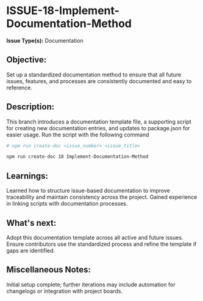 # ISSUE-18-Implement-Documentation-Method

**Issue Type(s):** Documentation

## Objective:

Set up a standardized documentation method to ensure that all future issues, features, and processes are consistently documented and easy to reference.

## Description:

This branch introduces a documentation template file, a supporting script for creating new documentation entries, and updates to package.json for easier usage. Run the script with the following command

```bash
# npm run create-doc <issue_number> <issue_title>

npm run create-doc 18 Implement-Documentation-Method
```

## Learnings:

Learned how to structure issue-based documentation to improve traceability and maintain consistency across the project. Gained experience in linking scripts with documentation processes.

## What's next:

Adopt this documentation template across all active and future issues. Ensure contributors use the standardized process and refine the template if gaps are identified.

## Miscellaneous Notes:

Initial setup complete; further iterations may include automation for changelogs or integration with project boards.
